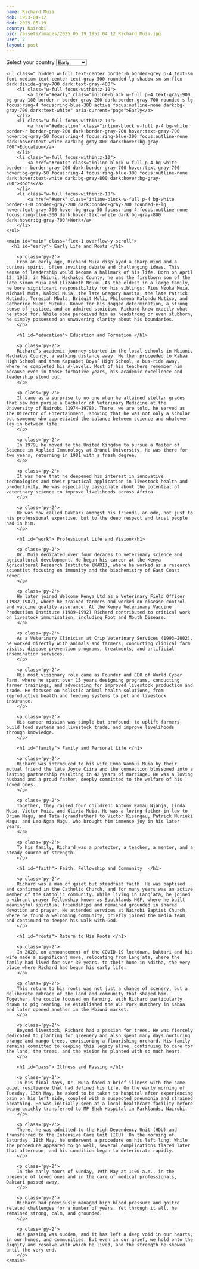 ```yaml
---
name: Richard Muia
dob: 1953-04-12
dod: 2025-05-19
county: Nairobi
pic: /assets/images/2025_05_19_1953_04_12_Richard_Muia.jpg
user: 2
layout: post
---
```


<div class="flex flex-col h-screen overflow-hidden">
    <div class="sm:hidden">
        <label for="tabs" class="sr-only">Select your country</label>
        <select id="tabs" class="bg-gray-50 border border-gray-300 text-gray-900 text-sm rounded-lg focus:ring-blue-500 focus:border-blue-500 block w-full p-2.5 dark:bg-gray-700 dark:border-gray-600 dark:placeholder-gray-400 dark:text-white dark:focus:ring-blue-500 dark:focus:border-blue-500">
            <option>Early</option>
            <option>Education</option>
            <option>Roots</option>
            <option>Work</option>
        </select>
    </div>

    <ul class=" hidden w-full text-center border-b border-grey p-4 text-sm font-medium text-center text-gray-500 rounded-lg shadow-sm sm:flex dark:divide-gray-700 dark:text-gray-400"> 
        <li class="w-full focus-within:z-10">
            <a href="#early" class="inline-block w-full p-4 text-gray-900 bg-gray-100 border-r border-gray-200 dark:border-gray-700 rounded-s-lg focus:ring-4 focus:ring-blue-300 active focus:outline-none dark:bg-gray-700 dark:text-white" aria-current="page">Early</a>
        </li>
        <li class="w-full focus-within:z-10">
            <a href="#education" class="inline-block w-full p-4 bg-white border-r border-gray-200 dark:border-gray-700 hover:text-gray-700 hover:bg-gray-50 focus:ring-4 focus:ring-blue-300 focus:outline-none dark:hover:text-white dark:bg-gray-800 dark:hover:bg-gray-700">Education</a>
        </li>
        <li class="w-full focus-within:z-10">
            <a href="#roots" class="inline-block w-full p-4 bg-white border-r border-gray-200 dark:border-gray-700 hover:text-gray-700 hover:bg-gray-50 focus:ring-4 focus:ring-blue-300 focus:outline-none dark:hover:text-white dark:bg-gray-800 dark:hover:bg-gray-700">Roots</a>
        </li>
        <li class="w-full focus-within:z-10">
            <a href="#work" class="inline-block w-full p-4 bg-white border-s-0 border-gray-200 dark:border-gray-700 rounded-e-lg hover:text-gray-700 hover:bg-gray-50 focus:ring-4 focus:outline-none focus:ring-blue-300 dark:hover:text-white dark:bg-gray-800 dark:hover:bg-gray-700">Work</a>
        </li>
    </ul>

    <main id="main" class="flex-1 overflow-y-scroll">
      <h1 id="early"> Early Life and Roots </h1>

        <p class='py-2'>
        From an early age, Richard Muia displayed a sharp mind and a curious spirit, often inviting debate and challenging ideas. This sense of leadership would become a hallmark of his life. Born on April 12, 1953, in Mbiuni, Machakos County, he was the firstborn son of the late Simon Muia and Elizabeth Nduku. As the eldest in a large family, he bore significant responsibility for his siblings: Pius Nzoka Muia, Michael Muia, Kaloki Muia, the late Gregory Kavita, the late Patrick Mutinda, Teresiah Mbula, Bridgit Muli, Philomena Kalondu Mutiso, and Catherine Mueni Mutuku. Known for his dogged determination, a strong sense of justice, and an admired stoicism, Richard knew exactly what he stood for. While some perceived him as headstrong or even stubborn, he simply possessed an unwavering clarity about his boundaries. 
        </p>

        <h1 id="education"> Education and Formation </h1>

        <p class='py-2'>
        Richard’s academic journey started in the local schools in Mbiuni, Machakos County, a walking distance away. He then proceeded to Kabaa High School and then Kapsabet Boys’ High School, a bus-ride away, where he completed his A-levels. Most of his teachers remember him because even in those formative years, his academic excellence and leadership stood out. 
        </p>

        <p class='py-2'>
        It came as a surprise to no one when he attained stellar grades that saw him pursue a Bachelor of Veterinary Medicine at the University of Nairobi (1974–1978). There, we are told, he served as the Director of Entertainment, showing that he was not only a scholar but someone who appreciated the balance between science and whatever lay in between life.
        </p>

        <p class='py-2'>
        In 1979, he moved to the United Kingdom to pursue a Master of Science in Applied Immunology at Brunel University. He was there for two years, returning in 1981 with a fresh degree. 
        </p>

        <p class='py-2'>
        It was here that he deepened his interest in innovative technologies and their practical application in livestock health and productivity. He was especially passionate about the potential of veterinary science to improve livelihoods across Africa. 
        </p>

        <p class='py-2'>
        He was now called Daktari amongst his friends, an ode, not just to his professional expertise, but to the deep respect and trust people had in him.
        </p>

        <h1 id="work"> Professional Life and Vision</h1>

        <p class='py-2'>
        Dr. Muia dedicated over four decades to veterinary science and agricultural development. He began his career at the Kenya Agricultural Research Institute (KARI), where he worked as a research scientist focusing on immunity and the biochemistry of East Coast Fever.
        </p>

        <p class='py-2'>
        He later joined Welcome Kenya Ltd as a Veterinary Field Officer (1982–1987), where he trained farmers and worked on disease control and vaccine quality assurance. At the Kenya Veterinary Vaccine Production Institute (1989–1992) Richard contributed to critical work on livestock immunisation, including Foot and Mouth Disease.
        </p>

        <p class='py-2'>
        As a Veterinary Clinician at Crip Veterinary Services (1993–2002), he worked directly with animals and farmers, conducting clinical farm visits, disease prevention programs, treatments, and artificial insemination services.
        </p>

        <p class='py-2'>
        His most visionary role came as Founder and CEO of World Cyber Farm, where he spent over 15 years designing programs, conducting farmer trainings, and advocating for improved livestock production and trade. He focused on holistic animal health solutions, from reproductive health and feeding systems to pet and livestock insurance.
        </p>

        <p class='py-2'>
        His career mission was simple but profound: to uplift farmers, build food systems and livestock trade, and improve livelihoods through knowledge. 
        </p>

        <h1 id="family"> Family and Personal Life </h1>

        <p class='py-2'>
        Richard was introduced to his wife Emma Wambui Muia by their mutual friend the late Joyce Ciira and the connection blossomed into a lasting partnership resulting in 42 years of marriage. He was a loving husband and a proud father, deeply committed to the welfare of his loved ones. 
        </p>

        <p class='py-2'>
        Together, they raised four children: Antony Kamau Njanja, Linda Muia, Victor Muia, and Olivia Muia. He was a loving father-in-law to Brian Magu, and Tata (grandfather) to Victor Kisangau, Patrick Muriuki Magu, and Leo Ngaa Magu, who brought him immense joy in his later years.
        </p>

        <p class='py-2'>
        To his family, Richard was a protector, a teacher, a mentor, and a steady source of strength. 
        </p>

        <h1 id="faith"> Faith, Fellowship and Community  </h1>

        <p class='py-2'> 
        Richard was a man of quiet but steadfast faith. He was baptised and confirmed in the Catholic Church, and for many years was an active member of the Catholic community. While living in Lang’ata, he joined a vibrant prayer fellowship known as Southlands HGF, where he built meaningful spiritual friendships and remained grounded in shared devotion and prayer. He attended services at Nairobi Baptist Church, where he found a welcoming community, briefly joined the media team, and continued to deepen his walk with God. 
        </p>

        <h1 id="roots"> Return to His Roots </h1>

        <p class='py-2'>
        In 2020, on announcement of the COVID-19 lockdown, Daktari and his wife made a significant move, relocating from Lang’ata, where the family had lived for over 30 years, to their home in Nditha, the very place where Richard had begun his early life.
        </p>

        <p class='py-2'>
        This return to his roots was not just a change of scenery, but a deliberate embrace of the land and community that shaped him. Together, the couple focused on farming, with Richard particularly drawn to pig rearing. He established the WCF Pork Butchery in Kabaa and later opened another in the Mbiuni market.
        </p>

        <p class='py-2'>
        Beyond livestock, Richard had a passion for trees. He was fiercely dedicated to planting for greenery and also spent many days nurturing orange and mango trees, envisioning a flourishing orchard. His family remains committed to keeping this legacy alive, continuing to care for the land, the trees, and the vision he planted with so much heart.
        </p>

        <h1 id="pass"> Illness and Passing </h1>

        <p class='py-2'>
        In his final days, Dr. Muia faced a brief illness with the same quiet resilience that had defined his life. On the early morning of Tuesday, 13th May, he asked to be taken to hospital after experiencing pain on his left side, coupled with a suspected pneumonia and strained breathing. He was initially seen at a local healthcare facility before being quickly transferred to MP Shah Hospital in Parklands, Nairobi.
        </p>

        <p class='py-2'>
        There, he was admitted to the High Dependency Unit (HDU) and transferred to the Intensive Care Unit (ICU). On the morning of Saturday, 18th May, he underwent a procedure on his left lung. While the procedure appeared to go well, several complications flared later that afternoon, and his condition began to deteriorate rapidly.
        </p>

        <p class='py-2'>
        In the early hours of Sunday, 19th May at 1:00 a.m., in the presence of loved ones and in the care of medical professionals, Daktari passed away.
        </p>

        <p class='py-2'>
        Richard had previously managed high blood pressure and goitre related challenges for a number of years. Yet through it all, he remained strong, calm, and grounded.
        </p>

        <p class='py-2'>
        His passing was sudden, and it has left a deep void in our hearts, in our homes, and communities. But even in our grief, we hold onto the dignity and resolve with which he lived, and the strength he showed until the very end.
        </p>
    </main>
    
</div>


<script>
    const selectElement = document.getElementById('tabs');
    const mainElement = document.getElementById('main');

    selectElement.addEventListener('change', function() {
        console.log(`You selected: ${selectElement.value}`);
        var option = document.getElementById(selectElement.value.toLowerCase()).offsetTop; 
        mainElement.scrollTo(0, (option - 40)); 
        console.log(`Jump to: ${option}`);
    });


    var swiper = new Swiper('.swiper-container', {
    loop: true,
     autoplay: {
        delay: 3000,
        disableOnInteraction: false
    },
    pagination: {
        el: '.swiper-pagination',
        clickable: true,
    },
    navigation: {
        nextEl: '.swiper-button-next',
        prevEl: '.swiper-button-prev',
    },
    });

</script>

